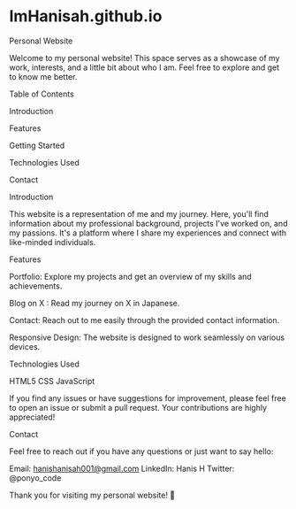 # ImHanisah.github.io

Personal Website

Welcome to my personal website! This space serves as a showcase of my work, interests, and a little bit about who I am. Feel free to explore and get to know me better.

Table of Contents

Introduction

Features

Getting Started

Technologies Used

Contact

Introduction

This website is a representation of me and my journey. Here, you'll find information about my professional background, projects I've worked on, and my passions. It's a platform where I share my experiences and connect with like-minded individuals.

Features

Portfolio: Explore my projects and get an overview of my skills and achievements.

Blog on X : Read my journey on X in Japanese.

Contact: Reach out to me easily through the provided contact information.

Responsive Design: The website is designed to work seamlessly on various devices.


Technologies Used

HTML5
CSS
JavaScript

If you find any issues or have suggestions for improvement, please feel free to open an issue or submit a pull request. Your contributions are highly appreciated!

Contact

Feel free to reach out if you have any questions or just want to say hello:

Email: hanishanisah001@gmail.com 
LinkedIn: Hanis H
Twitter: @ponyo_code

Thank you for visiting my personal website! 🚀





